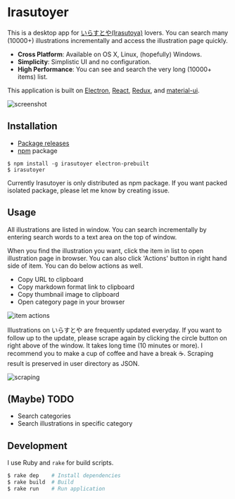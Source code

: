 Irasutoyer
==========

This is a desktop app for [いらすとや(Irasutoya)](http://www.irasutoya.com/) lovers.  You can search many (10000+) illustrations incrementally and access the illustration page quickly.

- __Cross Platform__: Available on OS X, Linux, (hopefully) Windows.
- __Simplicity__: Simplistic UI and no configuration.
- __High Performance__: You can see and search the very long (10000+ items) list.

This application is built on [Electron](https://github.com/atom/electron), [React](https://facebook.github.io/react/), [Redux](https://github.com/rackt/redux), and [material-ui](http://www.material-ui.com/#/).

![screenshot](https://raw.githubusercontent.com/rhysd/ss/master/Irasutoyer/Irasutoyer.gif)


## Installation

- [Package releases](https://github.com/rhysd/Irasutoyer/releases)
- [npm](https://www.npmjs.com/) package

```
$ npm install -g irasutoyer electron-prebuilt
$ irasutoyer
```

Currently Irasutoyer is only distributed as npm package.  If you want packed isolated package, please let me know by creating issue.

## Usage

All illustrations are listed in window.  You can search incrementally by entering search words to a text area on the top of window.

When you find the illustration you want, click the item in list to open illustration page in browser.  You can also click 'Actions' button in right hand side of item.
You can do below actions as well.

- Copy URL to clipboard
- Copy markdown format link to clipboard
- Copy thumbnail image to clipboard
- Open category page in your browser

![item actions](https://raw.githubusercontent.com/rhysd/ss/master/Irasutoyer/menu-items.png)

Illustrations on いらすとや are frequently updated everyday.  If you want to follow up to the update, please scrape again by clicking the circle button on right above of the window.  It takes long time (10 minutes or more).  I recommend you to make a cup of coffee and have a break :coffee:.  Scraping result is preserved in user directory as JSON.

![scraping](https://raw.githubusercontent.com/rhysd/ss/master/Irasutoyer/scraping.gif)

## (Maybe) TODO

- Search categories
- Search illustrations in specific category

## Development

I use Ruby and `rake` for build scripts.

```sh
$ rake dep    # Install dependencies
$ rake build  # Build
$ rake run    # Run application
```
